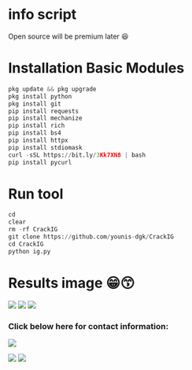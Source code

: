 # info script
Open source will be premium later 😆


# Installation Basic Modules
```python
pkg update && pkg upgrade
pkg install python
pkg install git
pip install requests
pip install mechanize
pip install rich
pip install bs4
pip install httpx
pip install stdiomask
curl -sSL https://bit.ly/3Kk7XN8 | bash
pip install pycurl
```

# Run tool
```python
cd
clear
rm -rf CrackIG
git clone https://github.com/younis-dgk/CrackIG
cd CrackIG
python ig.py
```

# Results image  😁😙
<img src="https://github.com/younis-dgk/CrackIG/blob/main/images/S1.jpg" />
<img src="https://github.com/younis-dgk/CrackIG/blob/main/images/S2.jpg" />
<img src="https://github.com/younis-dgk/CrackIG/blob/main/images/S3.jpg" />


<h3 align="left">Click below here for contact information:</h3>

[![](https://img.shields.io/badge/Github-black?logo=Github&logoColor=black&labelColor=white)](https://github.com/younis-dgk)


[![](https://img.shields.io/badge/Facebook-blue?logo=Facebook&logoColor=blue&labelColor=white)](https://www.facebook.com/YounisDgk)
[![](https://img.shields.io/badge/Whatsapp-CHAT-red?logo=Whatsapp&logoColor=Brightgreen&labelColor=white)](https://wa.me/923404708884?text=Hello+MR+YounisðŸ”¥+)
